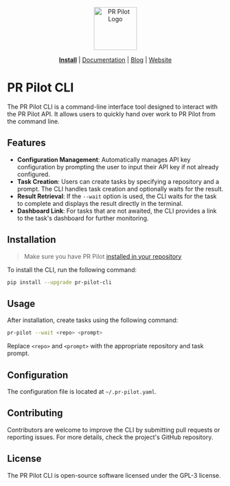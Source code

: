 <div align="center">
<img src="https://avatars.githubusercontent.com/ml/17635?s=140&v=" width="100" alt="PR Pilot Logo">
</div>

<p align="center">
  <a href="https://github.com/apps/pr-pilot-ai/installations/new"><b>Install</b></a> |
  <a href="https://docs.pr-pilot.ai">Documentation</a> | 
  <a href="https://www.pr-pilot.ai/blog">Blog</a> | 
  <a href="https://www.pr-pilot.ai">Website</a>
</p>

# PR Pilot CLI

The PR Pilot CLI is a command-line interface tool designed to interact with the PR Pilot API. 
It allows users to quickly hand over work to PR Pilot from the command line.

## Features
- **Configuration Management**: Automatically manages API key configuration by prompting the user to input their API key if not already configured.
- **Task Creation**: Users can create tasks by specifying a repository and a prompt. The CLI handles task creation and optionally waits for the result.
- **Result Retrieval**: If the `--wait` option is used, the CLI waits for the task to complete and displays the result directly in the terminal.
- **Dashboard Link**: For tasks that are not awaited, the CLI provides a link to the task's dashboard for further monitoring.

## Installation

 > Make sure you have PR Pilot [installed in your repository](https://github.com/apps/pr-pilot-ai/installations/new)

To install the CLI, run the following command:

```bash
pip install --upgrade pr-pilot-cli
```

## Usage

After installation, create tasks using the following command:

```bash
pr-pilot --wait <repo> <prompt>
```

Replace `<repo>` and `<prompt>` with the appropriate repository and task prompt.

## Configuration
The configuration file is located at `~/.pr-pilot.yaml`.

## Contributing
Contributors are welcome to improve the CLI by submitting pull requests or reporting issues. For more details, check the project's GitHub repository.

## License
The PR Pilot CLI is open-source software licensed under the GPL-3 license.

